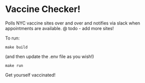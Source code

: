 # Vaccine Checker!

Polls NYC vaccine sites over and over and notifies via slack when appointments are available.
@ todo - add more sites!

To run:

```
make build
```

(and then update the .env file as you wish!)

```
make run
```

Get yourself vaccinated!
